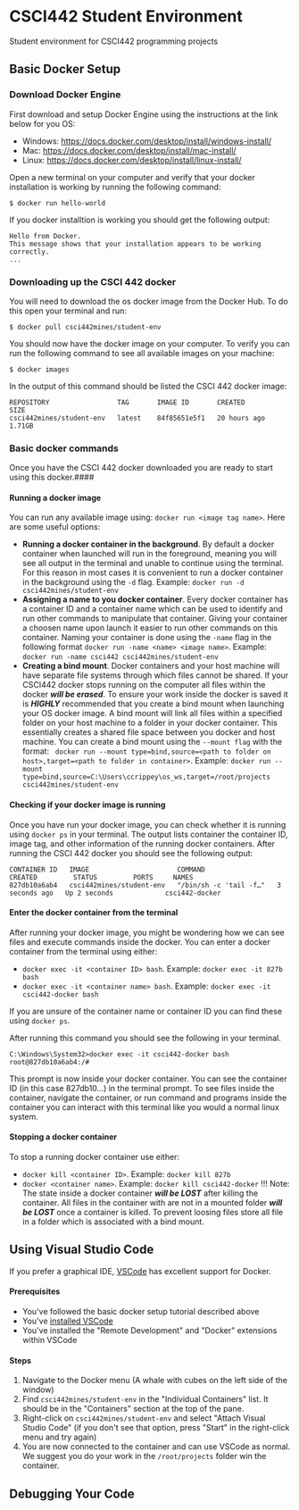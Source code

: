 # CSCI442 Student Environment
Student environment for CSCI442 programming projects
## Basic Docker Setup
### Download Docker Engine
First download and setup Docker Engine using the instructions at the link below for you OS:
- Windows: https://docs.docker.com/desktop/install/windows-install/
- Mac: https://docs.docker.com/desktop/install/mac-install/
- Linux: https://docs.docker.com/desktop/install/linux-install/

Open a new terminal on your computer and verify that your docker installation is working by running the following command:
```
$ docker run hello-world
```
If you docker installtion is working you should get the following output:
```
Hello from Docker.
This message shows that your installation appears to be working correctly.
...
```

### Downloading up the CSCI 442 docker
You will need to download the os docker image from the Docker Hub. To do this open your terminal and run:
```
$ docker pull csci442mines/student-env
```
You should now have the docker image on your computer. To verify you can run the following command to see all available images on your machine:
```
$ docker images
```
In the output of this command should be listed the CSCI 442 docker image:
```
REPOSITORY                 TAG       IMAGE ID       CREATED        SIZE
csci442mines/student-env   latest    84f85651e5f1   20 hours ago   1.71GB
```
### Basic docker commands
Once you have the CSCI 442 docker downloaded you are ready to start using this docker.####

#### Running a docker image
You can run any available image using: `docker run <image tag name>`. Here are some useful options:
- **Running a docker container in the background**. By default a docker container when launched will run in the foreground, meaning you will see all output in the terminal and unable to continue using the terminal. For this reason in most cases it is convenient to run a docker container in the background using the `-d` flag. Example: ```docker run -d csci442mines/student-env```
- **Assigning a name to you docker container**. Every docker container has a container ID and a container name which can be used to identify and run other commands to manipulate that container. Giving your container a choosen name upon launch it easier to run other commands on this container. Naming your container is done using the `-name` flag in the following format `docker run -name <name> <image name>`. Example: ```docker run -name csci442 csci442mines/student-env```
- **Creating a bind mount**. Docker containers and your host machine will have separate file systems through which files cannot be shared. If your CSCI442 docker stops running on the computer all files within the docker ***will be erased***. To ensure your work inside the docker is saved it is ***HIGHLY*** recommended that you create a bind mount when launching your OS docker image. A bind mount will link all files within a specified folder on your host machine to a folder in your docker container. This essentially creates a shared file space between you docker and host machine. You can create a bind mount using the `--mount flag` with the format: ` docker run --mount type=bind,source=<path to folder on host>,target=<path to folder in container>`. Example: ```docker run --mount type=bind,source=C:\Users\ccrippey\os_ws,target=/root/projects csci442mines/student-env```

#### Checking if your docker image is running
Once you have run your docker image, you can check whether it is running using `docker ps` in your terminal. The output lists container the container ID, image tag, and other information of the running docker containers.
After running the CSCI 442 docker you should see the following output:
```
CONTAINER ID   IMAGE                      COMMAND                  CREATED         STATUS         PORTS     NAMES
827db10a6ab4   csci442mines/student-env   "/bin/sh -c 'tail -f…"   3 seconds ago   Up 2 seconds             csci442-docker
```

#### Enter the docker container from the terminal
After running your docker image, you might be wondering how we can see files and execute commands inside the docker. You can enter a docker container from the terminal using either:
- `docker exec -it <container ID> bash`. Example: `docker exec -it 827b bash`
- `docker exec -it <container name> bash`. Example: `docker exec -it csci442-docker bash`

If you are unsure of the container name or container ID you can find these using `docker ps`.

After running this command you should see the following in your terminal.
```
C:\Windows\System32>docker exec -it csci442-docker bash
root@827db10a6ab4:/#
```
This prompt is now inside your docker container. You can see the container ID (in this case 827db10...) in the terminal prompt. To see files inside the container, navigate the container, or run command and programs inside the container you can interact with this terminal like you would a normal linux system.

#### Stopping a docker container
To stop a running docker container use either:
- `docker kill <container ID>`. Example: `docker kill 827b`
- `docker <container name>`. Example: `docker kill csci442-docker`
!!! Note: The state inside a docker container ***will be LOST*** after killing the container. All files in the container with are not in a mounted folder ***will be LOST*** once a container is killed. To prevent loosing files store all file in a folder which is associated with a bind mount.


## Using Visual Studio Code
If you prefer a graphical IDE, [VSCode](https://code.visualstudio.com/) has excellent support for Docker. 

#### Prerequisites
- You've followed the basic docker setup tutorial described above
- You've [installed VSCode](https://code.visualstudio.com/)
- You've installed the "Remote Development" and "Docker" extensions within VSCode
#### Steps
1. Navigate to the Docker menu (A whale with cubes on the left side of the window)
2. Find `csci442mines/student-env` in the "Individual Containers" list. It should be in the "Containers" section at the top of the pane.
3. Right-click on `csci442mines/student-env` and select "Attach Visual Studio Code" (if you don't see that option, press "Start" in the right-click menu and try again)
4. You are now connected to the container and can use VSCode as normal. We suggest you do your work in the `/root/projects` folder win the container.
## Debugging Your Code
